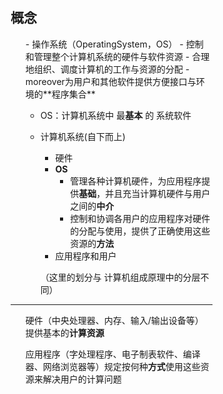 <div style="float: left; width: 64%; padding: 1%;">

## 概念  
<ul>
- 操作系统（OperatingSystem，OS）
  - 控制和管理整个计算机系统的硬件与软件资源
  - 合理地组织、调度计算机的工作与资源的分配
  - moreover为用户和其他软件提供方便接口与环境的**程序集合**

- OS：计算机系统中 最**基本** 的 系统软件
- 计算机系统(自下而上)
  - 硬件
  - **OS**
    - 管理各种计算机硬件，为应用程序提供**基础**，并且充当计算机硬件与用户之间的**中介** 
    - 控制和协调各用户的应用程序对硬件的分配与使用，提供了正确使用这些资源的**方法**  
  - 应用程序和用户
  
  （这里的划分与 计算机组成原理中的分层不同）

</ul>

---

<ul>

硬件（中央处理器、内存、输入/输出设备等）提供基本的**计算资源**

应用程序（字处理程序、电子制表软件、编译器、网络浏览器等）规定按何种**方式**使用这些资源来解决用户的计算问题

</ul>
</div>
<div style="float: right; width: 26%; padding: 1%;">

</div>
<div style="clear: both;"></div>
